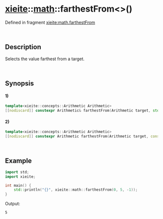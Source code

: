 # [xieite](../../xieite.md)\:\:[math](../../math.md)\:\:farthestFrom\<\>\(\)
Defined in fragment [xieite:math.farthestFrom](../../../src/math/farthest_from.cpp)

&nbsp;

## Description
Selects the value farthest from a target.

&nbsp;

## Synopsis
#### 1)
```cpp
template<xieite::concepts::Arithmetic Arithmetic>
[[nodiscard]] constexpr Arithmetic& farthestFrom(Arithmetic target, std::common_type_t<Arithmetic>& value1, std::common_type_t<Arithmetic>& value2) noexcept;
```
#### 2)
```cpp
template<xieite::concepts::Arithmetic Arithmetic>
[[nodiscard]] constexpr Arithmetic farthestFrom(Arithmetic target, const std::common_type_t<Arithmetic>& value1, const std::common_type_t<Arithmetic>& value2) noexcept;
```

&nbsp;

## Example
```cpp
import std;
import xieite;

int main() {
    std::println("{}", xieite::math::farthestFrom(0, 5, -1));
}
```
Output:
```
5
```

